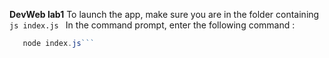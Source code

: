 **DevWeb lab1**
To launch the app, make sure you are in the folder containing ```js
   index.js
    ```
In the command prompt, enter the following command :
```js
   node index.js```
